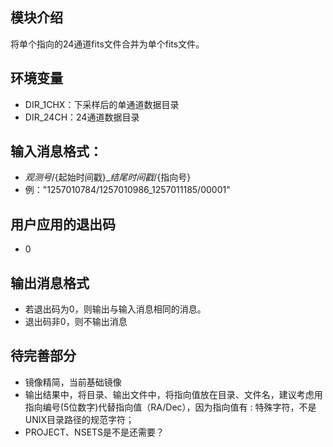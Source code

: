 ## 模块介绍
将单个指向的24通道fits文件合并为单个fits文件。

## 环境变量
  - DIR_1CHX：下采样后的单通道数据目录
  - DIR_24CH：24通道数据目录
## 输入消息格式：
  - ${观测号}/${起始时间戳}_${结尾时间戳}/${指向号}
  - 例："1257010784/1257010986_1257011185/00001"

## 用户应用的退出码
- 0 

## 输出消息格式
- 若退出码为0，则输出与输入消息相同的消息。
- 退出码非0，则不输出消息

## 待完善部分
- 镜像精简，当前基础镜像
- 输出结果中，将目录、输出文件中，将指向值放在目录、文件名，建议考虑用指向编号(5位数字)代替指向值（RA/Dec），因为指向值有 : 特殊字符，不是UNIX目录路径的规范字符；
- PROJECT、NSETS是不是还需要？
